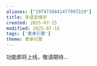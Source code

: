 ```yaml
---
aliases: ["1974738841477997229"]
title: 多语言维护
created: 2025-07-15
modified: 2025-07-15
tags: ['表单引擎']
theme: 表单引擎
---
```


功能即将上线，敬请期待...